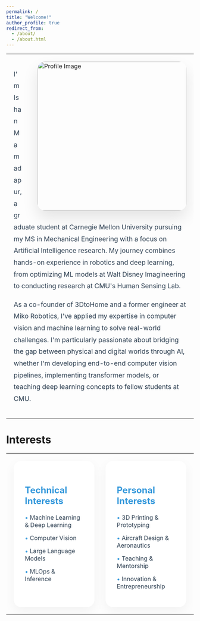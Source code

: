 ```yaml
---
permalink: /
title: "Welcome!"
author_profile: true
redirect_from: 
  - /about/
  - /about.html
---
```

<!-- 
I'm Ishan Mamadapur, a graduate student at Carnegie Mellon University pursuing my MS in Mechanical Engineering with a focus on Artificial Intelligence research. My journey combines hands-on experience in robotics and deep learning, from optimizing ML models at Walt Disney Imagineering to conducting research at CMU's Human Sensing Lab. As a co-founder of 3DtoHome and a former engineer at Miko Robotics, I've applied my expertise in computer vision and machine learning to solve real-world challenges. I'm particularly passionate about bridging the gap between physical and digital worlds through AI, whether I'm developing end-to-end computer vision pipelines, implementing transformer models, or teaching deep learning concepts to fellow students at CMU.

<br><br>
<h1>Interests</h1>
<table style="border: none; border-collapse: collapse; width: 100%;">
  <tr>
    <td style="padding: 20px; border: none; background-color: #f8f8f8; border-radius: 8px;">
      <div style="margin-bottom: 30px;">
        <h3 style="margin-bottom: 15px;">Technical Interests</h3>
        <ul style="list-style-type: none; padding: 0;">
          <li style="margin-bottom: 10px;">• Machine Learning & Deep Learning</li>
          <li style="margin-bottom: 10px;">• Computer Vision</li>
          <li style="margin-bottom: 10px;">• Large Language Models</li>
          <li style="margin-bottom: 10px;">• MLOps & Inference</li>
        </ul>
      </div>
      <div>
        <h3 style="margin-bottom: 15px;">Personal Interests</h3>
        <ul style="list-style-type: none; padding: 0;">
          <li style="margin-bottom: 10px;">• 3D Printing & Prototyping</li>
          <li style="margin-bottom: 10px;">• Aircraft Design & Aeronautics</li>
          <li style="margin-bottom: 10px;">• Teaching & Mentorship</li>
          <li style="margin-bottom: 10px;">• Innovation & Entrepreneurship</li>
        </ul>
      </div>
    </td>
  </tr>
  <tr>
    <td style="padding: 20px; border: none;">
      <div style="width: 500px; height: 430px; border-radius: 15px; overflow: hidden;">
        <img src="https://tartan-ishan.github.io/website/images/profile_1.jpeg" alt="Project Image" style="width: 100%; height: 100%; object-fit: contain;">
      </div>
    </td>
  </tr>
</table> -->

<!-- ---
permalink: /
title: "Welcome!"
author_profile: true
redirect_from: 
  - /about/
  - /about.html
---
-->
<table style="border: none; border-collapse: collapse; width: 100%;">
  <tr>
    <td style="padding: 20px; border: none;">
      <!-- Profile Image -->
      <div style="
          width: 400px;
          height: 400px;
          border-radius: 20px;
          overflow: hidden;
          box-shadow: 0 20px 40px rgba(0,0,0,0.1);
          float: right;
          margin-left: 40px;
          margin-bottom: 20px;
      ">
          <img src="https://tartan-ishan.github.io/website/images/profile_1.jpeg" alt="Profile Image" style="width: 100%; height: 100%; object-fit: cover;">
      </div>
      <p style="font-size: 1.1rem; line-height: 1.8; color: #2C3E50;">
        I'm Ishan Mamadapur, a graduate student at Carnegie Mellon University pursuing my MS in Mechanical Engineering with a focus on Artificial Intelligence research. My journey combines hands-on experience in robotics and deep learning, from optimizing ML models at Walt Disney Imagineering to conducting research at CMU's Human Sensing Lab.
      </p>
      <p style="font-size: 1.1rem; line-height: 1.8; color: #2C3E50;">
        As a co-founder of 3DtoHome and a former engineer at Miko Robotics, I've applied my expertise in computer vision and machine learning to solve real-world challenges. I'm particularly passionate about bridging the gap between physical and digital worlds through AI, whether I'm developing end-to-end computer vision pipelines, implementing transformer models, or teaching deep learning concepts to fellow students at CMU.
      </p>
    </td>
  </tr>
</table>

<h1>Interests</h1>
<table style="border: none; border-collapse: collapse; width: 100%;">
  <tr>
    <td style="padding: 20px; border: none;">
      <div style="
          display: flex;
          gap: 30px;
          justify-content: space-between;
      ">
        <!-- Technical Interests -->
        <div style="
            flex: 1;
            background: white;
            padding: 30px;
            border-radius: 20px;
            box-shadow: 0 10px 30px rgba(0,0,0,0.05);
        ">
            <h3 style="color: #3498DB; margin-bottom: 20px; font-size: 1.5rem;">Technical Interests</h3>
            <ul style="list-style-type: none; padding: 0;">
                <li style="margin-bottom: 15px; color: #2C3E50;"><span style="color: #3498DB;">•</span> Machine Learning & Deep Learning</li>
                <li style="margin-bottom: 15px; color: #2C3E50;"><span style="color: #3498DB;">•</span> Computer Vision</li>
                <li style="margin-bottom: 15px; color: #2C3E50;"><span style="color: #3498DB;">•</span> Large Language Models</li>
                <li style="margin-bottom: 15px; color: #2C3E50;"><span style="color: #3498DB;">•</span> MLOps & Inference</li>
            </ul>
        </div>
        <!-- Personal Interests -->
        <div style="
            flex: 1;
            background: white;
            padding: 30px;
            border-radius: 20px;
            box-shadow: 0 10px 30px rgba(0,0,0,0.05);
        ">
            <h3 style="color: #3498DB; margin-bottom: 20px; font-size: 1.5rem;">Personal Interests</h3>
            <ul style="list-style-type: none; padding: 0;">
                <li style="margin-bottom: 15px; color: #2C3E50;"><span style="color: #3498DB;">•</span> 3D Printing & Prototyping</li>
                <li style="margin-bottom: 15px; color: #2C3E50;"><span style="color: #3498DB;">•</span> Aircraft Design & Aeronautics</li>
                <li style="margin-bottom: 15px; color: #2C3E50;"><span style="color: #3498DB;">•</span> Teaching & Mentorship</li>
                <li style="margin-bottom: 15px; color: #2C3E50;"><span style="color: #3498DB;">•</span> Innovation & Entrepreneurship</li>
            </ul>
        </div>
      </div>
    </td>
  </tr>
</table>